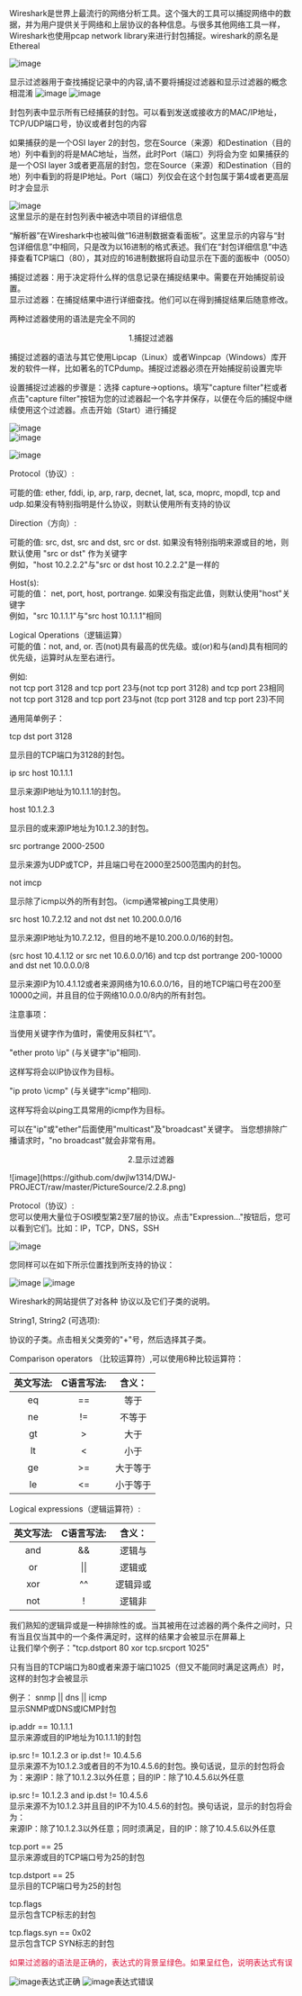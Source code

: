 Wireshark是世界上最流行的网络分析工具。这个强大的工具可以捕捉网络中的数据，并为用户提供关于网络和上层协议的各种信息。与很多其他网络工具一样，Wireshark也使用pcap network library来进行封包捕捉。wireshark的原名是Ethereal

![image](https://github.com/dwjlw1314/DWJ-PROJECT/raw/master/PictureSource/2.2.1.png)

显示过滤器用于查找捕捉记录中的内容,请不要将捕捉过滤器和显示过滤器的概念相混淆
![image](https://github.com/dwjlw1314/DWJ-PROJECT/raw/master/PictureSource/2.2.2.png)
![image](https://github.com/dwjlw1314/DWJ-PROJECT/raw/master/PictureSource/2.2.3.png)

封包列表中显示所有已经捕获的封包。可以看到发送或接收方的MAC/IP地址，TCP/UDP端口号，协议或者封包的内容

如果捕获的是一个OSI layer 2的封包，您在Source（来源）和Destination（目的地）列中看到的将是MAC地址，当然，此时Port（端口）列将会为空
如果捕获的是一个OSI layer 3或者更高层的封包，您在Source（来源）和Destination（目的地）列中看到的将是IP地址。Port（端口）列仅会在这个封包属于第4或者更高层时才会显示

![image](https://github.com/dwjlw1314/DWJ-PROJECT/raw/master/PictureSource/2.2.4.png) <br>
这里显示的是在封包列表中被选中项目的详细信息

“解析器”在Wireshark中也被叫做“16进制数据查看面板”。这里显示的内容与“封包详细信息”中相同，只是改为以16进制的格式表述。我们在“封包详细信息”中选择查看TCP端口（80），其对应的16进制数据将自动显示在下面的面板中（0050）

捕捉过滤器：用于决定将什么样的信息记录在捕捉结果中。需要在开始捕捉前设置。  <br>
显示过滤器：在捕捉结果中进行详细查找。他们可以在得到捕捉结果后随意修改。

两种过滤器使用的语法是完全不同的
<p align="center">1.捕捉过滤器</p>  
捕捉过滤器的语法与其它使用Lipcap（Linux）或者Winpcap（Windows）库开发的软件一样，比如著名的TCPdump。捕捉过滤器必须在开始捕捉前设置完毕

设置捕捉过滤器的步骤是：选择 capture->options。填写"capture filter"栏或者点击"capture filter"按钮为您的过滤器起一个名字并保存，以便在今后的捕捉中继续使用这个过滤器。点击开始（Start）进行捕捉

![image](https://github.com/dwjlw1314/DWJ-PROJECT/raw/master/PictureSource/2.2.5.png) <br>
![image](https://github.com/dwjlw1314/DWJ-PROJECT/raw/master/PictureSource/2.2.6.png)

![image](https://github.com/dwjlw1314/DWJ-PROJECT/raw/master/PictureSource/2.2.7.png)

Protocol（协议）:

可能的值: ether, fddi, ip, arp, rarp, decnet, lat, sca, moprc, mopdl, tcp and udp.如果没有特别指明是什么协议，则默认使用所有支持的协议

Direction（方向）:

可能的值: src, dst, src and dst, src or dst. 如果没有特别指明来源或目的地，则默认使用 "src or dst" 作为关键字  <br>
例如，"host 10.2.2.2"与"src or dst host 10.2.2.2"是一样的

Host(s):  <br>
可能的值： net, port, host, portrange. 如果没有指定此值，则默认使用"host"关键字  <br>
例如，"src 10.1.1.1"与"src host 10.1.1.1"相同

Logical Operations（逻辑运算）  <br>
可能的值：not, and, or. 否(not)具有最高的优先级。或(or)和与(and)具有相同的优先级，运算时从左至右进行。

例如:  <br>
not tcp port 3128 and tcp port 23与(not tcp port 3128) and tcp port 23相同  <br>
not tcp port 3128 and tcp port 23与not (tcp port 3128 and tcp port 23)不同

通用简单例子：

tcp dst port 3128

显示目的TCP端口为3128的封包。

ip src host 10.1.1.1

显示来源IP地址为10.1.1.1的封包。

host 10.1.2.3

显示目的或来源IP地址为10.1.2.3的封包。

src portrange 2000-2500

显示来源为UDP或TCP，并且端口号在2000至2500范围内的封包。

not imcp

显示除了icmp以外的所有封包。（icmp通常被ping工具使用）

src host 10.7.2.12 and not dst net 10.200.0.0/16

显示来源IP地址为10.7.2.12，但目的地不是10.200.0.0/16的封包。

(src host 10.4.1.12 or src net 10.6.0.0/16) and tcp dst portrange 200-10000 and dst net 10.0.0.0/8

显示来源IP为10.4.1.12或者来源网络为10.6.0.0/16，目的地TCP端口号在200至10000之间，并且目的位于网络10.0.0.0/8内的所有封包。


注意事项：

当使用关键字作为值时，需使用反斜杠“\\”。

"ether proto \\ip" (与关键字"ip"相同).

这样写将会以IP协议作为目标。


"ip proto \\icmp" (与关键字"icmp"相同).

这样写将会以ping工具常用的icmp作为目标。

可以在"ip"或"ether"后面使用"multicast"及"broadcast"关键字。
当您想排除广播请求时，"no broadcast"就会非常有用。

<p align="center">2.显示过滤器</p>        
![image](https://github.com/dwjlw1314/DWJ-PROJECT/raw/master/PictureSource/2.2.8.png)

Protocol（协议）: <br>
您可以使用大量位于OSI模型第2至7层的协议。点击"Expression..."按钮后，您可以看到它们。比如：IP，TCP，DNS，SSH

![image](https://github.com/dwjlw1314/DWJ-PROJECT/raw/master/PictureSource/2.2.9.png)

您同样可以在如下所示位置找到所支持的协议：

![image](https://github.com/dwjlw1314/DWJ-PROJECT/raw/master/PictureSource/2.2.10.jpg)
![image](https://github.com/dwjlw1314/DWJ-PROJECT/raw/master/PictureSource/2.2.11.png)

Wireshark的网站提供了对各种 协议以及它们子类的说明。

String1, String2 (可选项):

协议的子类。点击相关父类旁的"+"号，然后选择其子类。

Comparison operators （比较运算符）,可以使用6种比较运算符：

英文写法: |C语言写法: |含义：
:-:|:-:|:-:
eq |== |等于
ne |!= |不等于
gt |> |大于
lt |< |小于
ge |>= |大于等于
le |<= |小于等于

Logical expressions（逻辑运算符）:

英文写法: |C语言写法: |含义：
:-:|:-:|:-:
and |&& |逻辑与
or |&#124;&#124; |逻辑或
xor |^^ |逻辑异或
not |! |逻辑非

我们熟知的逻辑异或是一种排除性的或。当其被用在过滤器的两个条件之间时，只有当且仅当其中的一个条件满足时，这样的结果才会被显示在屏幕上 <br>
让我们举个例子："tcp.dstport 80 xor tcp.srcport 1025"

只有当目的TCP端口为80或者来源于端口1025（但又不能同时满足这两点）时，这样的封包才会被显示

例子：
snmp || dns || icmp  <br>
显示SNMP或DNS或ICMP封包

ip.addr == 10.1.1.1  <br>
显示来源或目的IP地址为10.1.1.1的封包

ip.src != 10.1.2.3 or ip.dst != 10.4.5.6   <br>
显示来源不为10.1.2.3或者目的不为10.4.5.6的封包。换句话说，显示的封包将会为：来源IP：除了10.1.2.3以外任意；目的IP：除了10.4.5.6以外任意

ip.src != 10.1.2.3 and ip.dst != 10.4.5.6   <br>
显示来源不为10.1.2.3并且目的IP不为10.4.5.6的封包。换句话说，显示的封包将会为：  <br>
来源IP：除了10.1.2.3以外任意；同时须满足，目的IP：除了10.4.5.6以外任意

tcp.port == 25   <br>
显示来源或目的TCP端口号为25的封包

tcp.dstport == 25   <br>
显示目的TCP端口号为25的封包

tcp.flags   <br>
显示包含TCP标志的封包

tcp.flags.syn == 0x02   <br>
显示包含TCP SYN标志的封包

<font color=#DC143C>如果过滤器的语法是正确的，表达式的背景呈绿色。如果呈红色，说明表达式有误</font>

![image](https://github.com/dwjlw1314/DWJ-PROJECT/raw/master/PictureSource/2.2.12.png)表达式正确
![image](https://github.com/dwjlw1314/DWJ-PROJECT/raw/master/PictureSource/2.2.13.png)表达式错误
